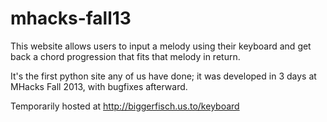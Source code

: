 mhacks-fall13
=============

This website allows users to input a melody using their keyboard and get back a chord progression that fits that melody in return.

It's the first python site any of us have done; it was developed in 3 days at MHacks Fall 2013, with bugfixes afterward.

Temporarily hosted at http://biggerfisch.us.to/keyboard
